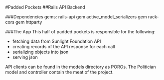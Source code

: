 
#Padded Pockets
##Rails API Backend

###Dependencies
gems:
rails-api gem
active_model_serializers gem
rack-cors gem
httparty

###The App
This half of padded pockets is responsible for the following:
* fetching data from Sunlight Foundation API
* creating records of the API response for each call
* serializing objects into json
* serving json

API clients can be found in the models directory as POROs. The Politician model and controller
contain the meat of the project.
